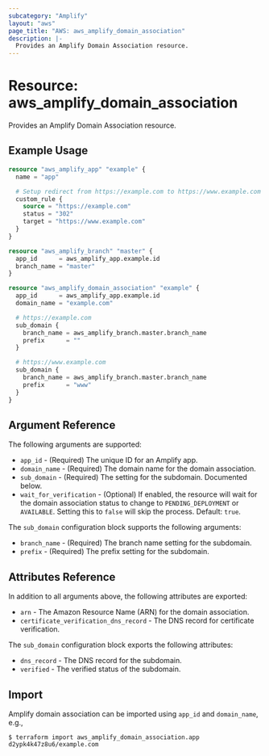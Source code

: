 ```yaml
---
subcategory: "Amplify"
layout: "aws"
page_title: "AWS: aws_amplify_domain_association"
description: |-
  Provides an Amplify Domain Association resource.
---
```


# Resource: aws_amplify_domain_association

Provides an Amplify Domain Association resource.

## Example Usage

```terraform
resource "aws_amplify_app" "example" {
  name = "app"

  # Setup redirect from https://example.com to https://www.example.com
  custom_rule {
    source = "https://example.com"
    status = "302"
    target = "https://www.example.com"
  }
}

resource "aws_amplify_branch" "master" {
  app_id      = aws_amplify_app.example.id
  branch_name = "master"
}

resource "aws_amplify_domain_association" "example" {
  app_id      = aws_amplify_app.example.id
  domain_name = "example.com"

  # https://example.com
  sub_domain {
    branch_name = aws_amplify_branch.master.branch_name
    prefix      = ""
  }

  # https://www.example.com
  sub_domain {
    branch_name = aws_amplify_branch.master.branch_name
    prefix      = "www"
  }
}
```

## Argument Reference

The following arguments are supported:

* `app_id` - (Required) The unique ID for an Amplify app.
* `domain_name` - (Required) The domain name for the domain association.
* `sub_domain` - (Required) The setting for the subdomain. Documented below.
* `wait_for_verification` - (Optional) If enabled, the resource will wait for the domain association status to change to `PENDING_DEPLOYMENT` or `AVAILABLE`. Setting this to `false` will skip the process. Default: `true`.

The `sub_domain` configuration block supports the following arguments:

* `branch_name` - (Required) The branch name setting for the subdomain.
* `prefix` - (Required) The prefix setting for the subdomain.

## Attributes Reference

In addition to all arguments above, the following attributes are exported:

* `arn` - The Amazon Resource Name (ARN) for the domain association.
* `certificate_verification_dns_record` - The DNS record for certificate verification.

The `sub_domain` configuration block exports the following attributes:

* `dns_record` - The DNS record for the subdomain.
* `verified` - The verified status of the subdomain.

## Import

Amplify domain association can be imported using `app_id` and `domain_name`, e.g.,

```
$ terraform import aws_amplify_domain_association.app d2ypk4k47z8u6/example.com
```
